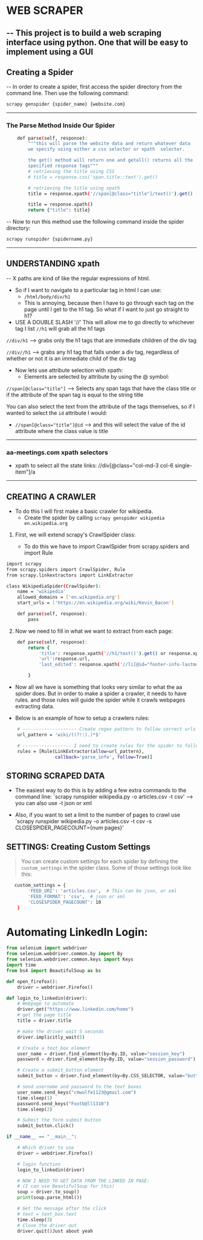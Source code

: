 # WEB SCRAPER

## -- This project is to build a web scraping interface using python. One that will be easy to implement using a GUI

## Creating a Spider

-- In order to create a spider, first access the spider directory from the command line. Then use the following command:

```sh
scrapy genspider {spider_name} {website.com}
```

---

### The Parse Method Inside Our Spider

```sh
    def parse(self, response):
        """this will parse the website data and return whatever data
        we specify using either a css selector or xpath  selector.

        the get() method will return one and getall() returns all the
        specified response tags"""
        # retrieving the title using CSS
        # title = response.css('span.title::text').get()

        # retrieving the title using xpath
        title = response.xpath('//span[@class="title"]/text()').get()

        title = response.xpath()
        return {"title": title}
```

-- Now to run this method use the following command inside the spider directory:

```sh
scrapy runspider {spidername.py}
```

---

## UNDERSTANDING xpath

-- X paths are kind of like the regular expressions of html.

- So if I want to navigate to a particular tag in html I can use:
  - `/html/body/div/h1`
  - This is annoying, because then I have to go through each tag on the page until I get to the h1 tag. So what if I want to just go straight to h1?
- USE A DOUBLE SLASH '//' This will allow me to go directly to whichever tag I list
  `//h1` will grab all the h1 tags

`//div/h1` --> grabs only the h1 tags that are immediate children of the div tag

`//div//h1` --> grabs any h1 tag that falls under a div tag, regardless of whether or not it is an immediate child of the div tag

- Now lets use attribute selection with xpath:
  - Elements are selected by attribute by using the @ symbol:

`//span[@class="title"]` --> Selects any span tags that have the class title or if the attribute of the span tag is equal to the string title

You can also select the text from the attribute of the tags themselves, so if I wanted to select the `id` attribute I would:

- `//span[@class="title"]@id` --> and this will select the value of the id attribute where the class value is title

---

### aa-meetings.com xpath selectors

- xpath to select all the state links: //div[@class="col-md-3 col-6 single-item"]/a

---

## CREATING A CRAWLER

- To do this I will first make a basic crawler for wikipedia.
  - Create the spider by calling `scrapy genspider wikipedia en.wikipedia.org`

1. First, we will extend scrapy's CrawlSpider class:

   - To do this we have to import CrawlSpider from scrapy.spiders and import Rule

```sh
import scrapy
from scrapy.spiders import CrawlSpider, Rule
from scrapy.linkextractors import LinkExtractor

class WikipediaSpider(CrawlSpider):
    name = 'wikipedia'
    allowed_domains = ['en.wikipedia.org']
    start_urls = ['https://en.wikipedia.org/wiki/Kevin_Bacon']

    def parse(self, response):
        pass
```

2. Now we need to fill in what we want to extract from each page:

```sh
    def parse(self, response):
        return {
            'title': response.xpath('//h1/text()').get() or response.xpath('//h1/i/text()').get(), # The i is for italicized because movie and article titles are italicized
            'url':response.url,
            'last_edited': response.xpath('//li[@id="footer-info-lastmod"]/text()').get()

        }
```

- Now all we have is something that looks very similar to what the aa spider does. But in order to make a spider a crawler, it needs to have rules. and those rules will guide the spider while it crawls webpages extracting data.

- Below is an example of how to setup a crawlers rules:

```sh
    # -------------------- Create regex pattern to follow correct urls -------------------- #
    url_pattern = 'wiki/((?!:).)*$'

    # ------------------ I need to create rules for the spider to follow ------------------ #
    rules = [Rule(LinkExtractor(allow=url_pattern),
                  callback='parse_info', follow=True)]
```

## STORING SCRAPED DATA

- The easiest way to do this is by adding a few extra commands to the command line:
  `scrapy runspider wikipedia.py -o articles.csv -t csv'
  --> you can also use -t json or xml

- Also, if you want to set a limit to the number of pages to crawl use
  `scrapy runspider wikipedia.py -o articles.csv -t csv -s CLOSESPIDER_PAGECOUNT={num pages}'

## SETTINGS: Creating Custom Settings

> You can create custom settings for each spider by defining the `custom_settings` in the spider class. Some of those settings look like this:

```sh
   custom_settings = {
        'FEED_URI': 'articles.csv',  # This can be json, or xml
        'FEED_FORMAT': 'csv',  # json or xml
        'CLOSESPIDER_PAGECOUNT': 10
    }
```

# Automating LinkedIn Login:
```python
from selenium import webdriver
from selenium.webdriver.common.by import By
from selenium.webdriver.common.keys import Keys
import time
from bs4 import BeautifulSoup as bs

def open_firefox():
	driver = webdriver.Firefox()

def login_to_linkedin(driver):
	# Webpage to automate
	driver.get("https://www.linkedin.com/home")
	# get the page title
	title = driver.title

	# make the driver wait 5 seconds
	driver.implicitly_wait(5)

	# Create a text_box element
	user_name = driver.find_element(by=By.ID, value="session_key")
	password = driver.find_element(by=By.ID, value="session_password")

	# Create a submit_button element
	submit_button = driver.find_element(by=By.CSS_SELECTOR, value="button.btn-md:nth-child(3)")

	# send username and password to the text boxes
	user_name.send_keys("cmwolfe1123@gmail.com")
	time.sleep(1)
	password.send_keys("Footb@ll1310")
	time.sleep(2)

	# Submit the form submit button
	submit_button.click()

if __name__ == "__main__":

	# Which driver to use
	driver = webdriver.Firefox()

	# login function
	login_to_linkedin(driver)

	# NOW I NEED TO GET DATA FROM THE LINKED IN PAGE:
	# (I can use BeautifulSoup for this)
	soup = driver.to_soup()
	print(soup.parse_html())

	# Get the message after the click
	# text = text_box.text
	time.sleep(3)
	# Close the driver out
	driver.quit()Just about yeah

```